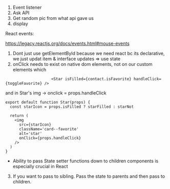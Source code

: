 1. Event listener
2. Ask API
3. Get random pic from what api gave us
4. display

React events:

https://legacy.reactjs.org/docs/events.html#mouse-events

1. Dont just use getElementById because we need react bc its declarative, we just updat item & interface updates => use state
2. onClick needs to exist on native dom elements, not on our custom elements which

```
                    <Star isFilled={contact.isFavorite} handleClick={toggleFavorite} />
```

and in Star's img -> onclick = props.handleClick

```
export default function Star(props) {
  const starIcon = props.isFilled ? starFilled : starNot

  return (
    <img
      src={starIcon}
      className='card--favorite'
      alt='star'
      onClick={props.handleClick}
    />
  )
}
```

- Ability to pass State setter functions down to children components is especially crucial in React

3. If you want to pass to sibling. Pass the state to parents and then pass to children.
